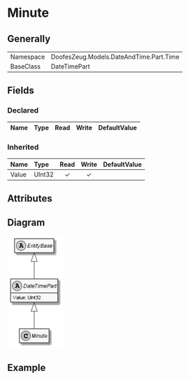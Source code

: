 ﻿# Minute

## Generally

|||
|:-|:-|
|Namespace|DoofesZeug.Models.DateAndTime.Part.Time|
|BaseClass|DateTimePart|

## Fields

### Declared

|Name|Type|Read|Write|DefaultValue|
|:---|:---|:--:|:---:|:-----------|

### Inherited

|Name|Type|Read|Write|DefaultValue|
|:---|:---|:--:|:---:|:-----------|
|Value|UInt32|&#x2713;|&#x2713;||

## Attributes

## Diagram

![Minute.png](./Minute.png "Minute")

## Example



